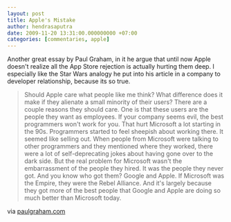 ```yaml
---
layout: post
title: Apple's Mistake
author: hendrasaputra
date: 2009-11-20 13:31:00.000000000 +07:00
categories: [commentaries, apple]
---
```

Another great essay by Paul Graham, in it he argue that until now Apple doesn't realize all the App Store rejection is actually hurting them deep. I especially like the Star Wars analogy he put into his article in a company to developer relationship, because its so true.

>Should Apple care what people like me think?  What difference does it make if they alienate a small minority of their users? There are a couple reasons they should care.  One is that these users are the people they want as employees.  If your company seems evil, the best programmers won't work for you.  That hurt Microsoft a lot starting in the 90s.  Programmers started to feel sheepish about working there.  It seemed like selling out.  When people from Microsoft were talking to other programmers and they mentioned where they worked, there were a lot of self-deprecating jokes about having gone over to the dark side.  But the real problem for Microsoft wasn't the embarrassment of the people they hired.  It was the people they never got.  And you know who got them?  Google and Apple.  If Microsoft was the Empire, they were the Rebel Alliance. And it's largely because they got more of the best people that Google and Apple are doing so much better than Microsoft today.

via <a href="http://paulgraham.com/apple.html">paulgraham.com</a>


  

